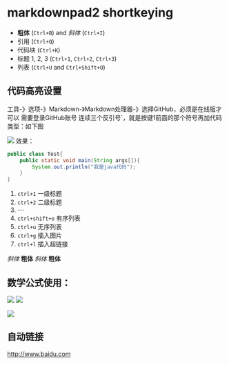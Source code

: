 # markdownpad2 shortkeying


- **粗体** (`Ctrl+B`) and *斜体* (`Ctrl+I`)
- 引用 (`Ctrl+Q`)
- 代码块 (`Ctrl+K`)
- 标题 1, 2, 3 (`Ctrl+1`, `Ctrl+2`, `Ctrl+3`)
- 列表 (`Ctrl+U` and `Ctrl+Shift+O`)

## 代码高亮设置

工具-》选项-》Markdown-》Markdown处理器-》选择GitHub，必须是在线版才可以
需要登录GitHub账号
连续三个反引号`，就是按键1前面的那个符号再加代码类型：如下图 

![](http://i.imgur.com/FrqJfpk.png)
效果：
```java
public class Test{
    public static void main(String args[]){
        System.out.println("我是java代码");
    } 
}
```

1. `ctrl+1` 一级标题
2. `ctrl+2` 二级标题
3. ····
4. `ctrl+shift+o` 有序列表
5. `ctrl+u` 无序列表
6. `ctrl+g` 插入图片
7. `ctrl+l` 插入超链接


*斜体*
**粗体**
_斜体_
__粗体__

## 数学公式使用：

![](http://latex.codecogs.com/gif.latex?\prod(n_{i})+1)
![][1]

[1]:http://latex.codecogs.com/gif.latex?\prod(n_{i})+1

<img src="http://latex.codecogs.com/gif.latex?\prod(n_{i_1})+1">

## 自动链接
<http://www.baidu.com>